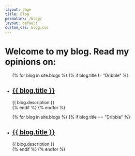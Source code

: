 ```yaml
---
layout: page
title: Blog
permalink: /blog/
layout: default
custom_css: blog.css
---
```


<h1>
    Welcome to my blog. Read my opinions on:
</h1>

<ul class="blog-list">
  {% for blog in site.blogs %}
      {% if blog.title != "Dribble" %}
        <li>
          <h2><a href="{{ blog.url }}">{{ blog.title }}</a></h2>
          {{ blog.description }}
        </li>
      {% endif %}
  {% endfor %}

  <!-- Put Dribble at the end -->
  {% for blog in site.blogs %}
    {% if blog.title == "Dribble" %}
      <li>
        <h2><a href="{{ blog.url }}">{{ blog.title }}</a></h2>
        {{ blog.description }}
      </li>
    {% endif %}
  {% endfor %}
</ul>